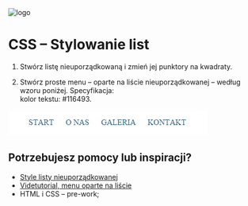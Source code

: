 <img alt="logo" src="http://coderslab.pl/svg/logo-coderslab.svg" width="400">

# CSS &ndash; Stylowanie list

1. Stwórz listę nieuporządkowaną i zmień jej punktory na kwadraty.

2. Stwórz proste menu &ndash; oparte na liście nieuporządkowanej &ndash; według wzoru poniżej.
  Specyfikacja:   
  kolor tekstu: #116493.

![lista](images/lista.jpg)


## Potrzebujesz pomocy lub inspiracji?
* [Style listy nieuporządkowanej](https://developer.mozilla.org/pl/docs/Web/CSS/list-style-type)
* [Videtutorial, menu oparte na liście](https://www.youtube.com/watch?v=rDiiIhVuODQ)
* HTML i CSS &ndash; pre-work;

